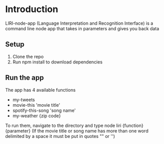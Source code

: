 # Introduction
LIRI-node-app (Language Interpretation and Recognition Interface) is a command line node app that takes in parameters and gives you back data

## Setup
1. Clone the repo
2. Run npm install to download dependencies

## Run the app
The app has 4 available functions
* my-tweets 
* movie-this 'movie title'
* spotify-this-song 'song name'
* my-weather {zip code}

To run them, navigate to the directory and type node liri {function} {parameter}
(If the movie title or song name has more than one word delimited by a space it must be put in quotes "" or '')